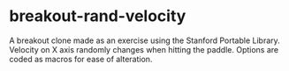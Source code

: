 # breakout-rand-velocity
A breakout clone made as an exercise using the Stanford Portable Library.
Velocity on X axis randomly changes when hitting the paddle.
Options are coded as macros for ease of alteration.
